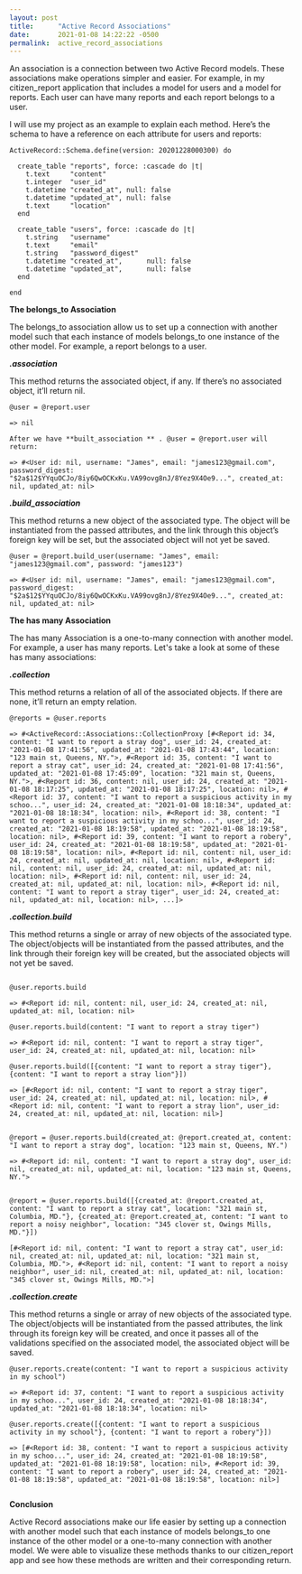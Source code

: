 ```yaml
---
layout: post
title:      "Active Record Associations"
date:       2021-01-08 14:22:22 -0500
permalink:  active_record_associations
---
```



An association is a connection between two Active Record models. These associations make operations simpler and easier. For example, in my citizen_report application that includes a model for users and a model for reports. Each user can have many reports and each report belongs to a user.

I will use my project as an example to explain each method. Here’s the schema to have a reference on each attribute for users and reports:

```
ActiveRecord::Schema.define(version: 20201228000300) do

  create_table "reports", force: :cascade do |t|
    t.text     "content"
    t.integer  "user_id"
    t.datetime "created_at", null: false
    t.datetime "updated_at", null: false
    t.text     "location"
  end

  create_table "users", force: :cascade do |t|
    t.string   "username"
    t.text     "email"
    t.string   "password_digest"
    t.datetime "created_at",      null: false
    t.datetime "updated_at",      null: false
  end

end
```

**The belongs_to Association**

The belongs_to association allow us to set up a connection with another model such that each instance of models belongs_to one instance of the other model. For example, a report belongs to a user.

***.association***

This method returns the associated object, if any. If there’s no associated object, it’ll return nil. 

```
@user = @report.user

=> nil

After we have **built_association ** . @user = @report.user will return: 

=> #<User id: nil, username: "James", email: "james123@gmail.com", password_digest: "$2a$12$YYquOCJo/8iy6QwOCKxKu.VA99ovg8nJ/8Yez9X4Oe9...", created_at: nil, updated_at: nil>

```

***.build_association***

This method returns a new object of the associated type. The object will be instantiated from the passed attributes, and the link through this object’s foreign key will be set, but the associated object will not yet be saved. 

```
@user = @report.build_user(username: "James", email: "james123@gmail.com", password: "james123")

=> #<User id: nil, username: "James", email: "james123@gmail.com", password_digest: "$2a$12$YYquOCJo/8iy6QwOCKxKu.VA99ovg8nJ/8Yez9X4Oe9...", created_at: nil, updated_at: nil>

```

**The has many Association**

The has many Association is a one-to-many connection with another model. For example, a user has many reports. Let's take a look at some of these has many associations:

***.collection***

This method returns a relation of all of the associated objects. If there are none, it’ll return an empty relation. 

```
@reports = @user.reports

=> #<ActiveRecord::Associations::CollectionProxy [#<Report id: 34, content: "I want to report a stray dog", user_id: 24, created_at: "2021-01-08 17:41:56", updated_at: "2021-01-08 17:43:44", location: "123 main st, Queens, NY.">, #<Report id: 35, content: "I want to report a stray cat", user_id: 24, created_at: "2021-01-08 17:41:56", updated_at: "2021-01-08 17:45:09", location: "321 main st, Queens, NY.">, #<Report id: 36, content: nil, user_id: 24, created_at: "2021-01-08 18:17:25", updated_at: "2021-01-08 18:17:25", location: nil>, #<Report id: 37, content: "I want to report a suspicious activity in my schoo...", user_id: 24, created_at: "2021-01-08 18:18:34", updated_at: "2021-01-08 18:18:34", location: nil>, #<Report id: 38, content: "I want to report a suspicious activity in my schoo...", user_id: 24, created_at: "2021-01-08 18:19:58", updated_at: "2021-01-08 18:19:58", location: nil>, #<Report id: 39, content: "I want to report a robery", user_id: 24, created_at: "2021-01-08 18:19:58", updated_at: "2021-01-08 18:19:58", location: nil>, #<Report id: nil, content: nil, user_id: 24, created_at: nil, updated_at: nil, location: nil>, #<Report id: nil, content: nil, user_id: 24, created_at: nil, updated_at: nil, location: nil>, #<Report id: nil, content: nil, user_id: 24, created_at: nil, updated_at: nil, location: nil>, #<Report id: nil, content: "I want to report a stray tiger", user_id: 24, created_at: nil, updated_at: nil, location: nil>, ...]>
```

***.collection.build***

This method returns a single or array of new objects of the associated type. The object/objects will be instantiated from the passed attributes, and the link through their foreign key will be created, but the associated objects will not yet be saved. 

```

@user.reports.build

=> #<Report id: nil, content: nil, user_id: 24, created_at: nil, updated_at: nil, location: nil>

@user.reports.build(content: "I want to report a stray tiger")

=> #<Report id: nil, content: "I want to report a stray tiger", user_id: 24, created_at: nil, updated_at: nil, location: nil>

@user.reports.build([{content: "I want to report a stray tiger"}, {content: "I want to report a stray lion"}])

=> [#<Report id: nil, content: "I want to report a stray tiger", user_id: 24, created_at: nil, updated_at: nil, location: nil>, #<Report id: nil, content: "I want to report a stray lion", user_id: 24, created_at: nil, updated_at: nil, location: nil>]


@report = @user.reports.build(created_at: @report.created_at, content: "I want to report a stray dog", location: "123 main st, Queens, NY.")

=> #<Report id: nil, content: "I want to report a stray dog", user_id: nil, created_at: nil, updated_at: nil, location: "123 main st, Queens, NY.">


@report = @user.reports.build([{created_at: @report.created_at, content: "I want to report a stray cat", location: "321 main st, Columbia, MD."}, {created_at: @report.created_at, content: "I want to report a noisy neighbor", location: "345 clover st, Owings Mills, MD."}])

[#<Report id: nil, content: "I want to report a stray cat", user_id: nil, created_at: nil, updated_at: nil, location: "321 main st, Columbia, MD.">, #<Report id: nil, content: "I want to report a noisy neighbor", user_id: nil, created_at: nil, updated_at: nil, location: "345 clover st, Owings Mills, MD.">]

```

***.collection.create***

This method returns a single or array of new objects of the associated type. The object/objects will be instantiated from the passed attributes, the link through its foreign key will be created, and once it passes all of the validations specified on the associated model, the associated object will be saved. 

```
@user.reports.create(content: "I want to report a suspicious activity in my school")

=> #<Report id: 37, content: "I want to report a suspicious activity in my schoo...", user_id: 24, created_at: "2021-01-08 18:18:34", updated_at: "2021-01-08 18:18:34", location: nil>

@user.reports.create([{content: "I want to report a suspicious activity in my school"}, {content: "I want to report a robery"}])

=> [#<Report id: 38, content: "I want to report a suspicious activity in my schoo...", user_id: 24, created_at: "2021-01-08 18:19:58", updated_at: "2021-01-08 18:19:58", location: nil>, #<Report id: 39, content: "I want to report a robery", user_id: 24, created_at: "2021-01-08 18:19:58", updated_at: "2021-01-08 18:19:58", location: nil>]


```

**Conclusion**

Active Record associations make our life easier by setting up a connection with another model such that each instance of models belongs_to one instance of the other model or a one-to-many connection with another model. We were able to visualize these methods thanks to our citizen_report app and see how these methods are written and their corresponding return. 





